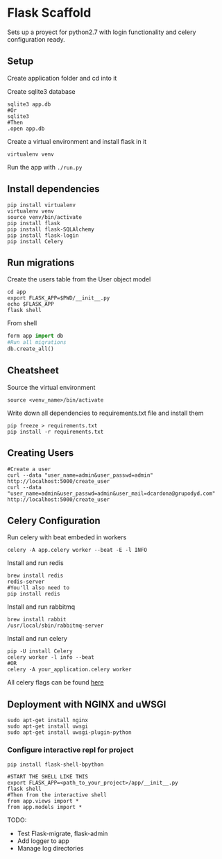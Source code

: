 # Flask Scaffold

Sets up a proyect for python2.7 with login functionality  and celery configuration ready. 

## Setup

Create application folder and cd into it

Create sqlite3 database

```shell
sqlite3 app.db
#Or
sqlite3
#Then
.open app.db
```

Create a virtual environment and install flask in it
```shell
virtualenv venv
```

Run the app with `./run.py`


## Install dependencies


```shell
pip install virtualenv
virtualenv venv
source venv/bin/activate
pip install flask
pip install flask-SQLAlchemy
pip install flask-login
pip install Celery
```

## Run migrations

Create the users table from the User object model
```shell
cd app
export FLASK_APP=$PWD/__init__.py
echo $FLASK_APP
flask shell
```

From shell
```python
form app import db
#Run all migrations
db.create_all()
```

## Cheatsheet

Source the virtual environment
```shell
source <venv_name>/bin/activate
```

Write down all dependencies to requirements.txt file and install them
```shell
pip freeze > requirements.txt
pip install -r requirements.txt
```


## Creating Users

```shell
#Create a user
curl --data "user_name=admin&user_passwd=admin" http://localhost:5000/create_user
curl --data "user_name=admin&user_passwd=admin&user_mail=dcardona@grupodyd.com" http://localhost:5000/create_user
```


## Celery Configuration

Run celery with beat embeded in workers 
```shell
celery -A app.celery worker --beat -E -l INFO
```

Install and run redis 

```shell
brew install redis
redis-server
#You'll also need to 
pip install redis
```

Install and run rabbitmq
```shell
brew install rabbit
/usr/local/sbin/rabbitmq-server
```

Install and run celery
```shell
pip -U install Celery
celery worker -l info --beat
#OR
celery -A your_application.celery worker
```
All celery flags can be found [here](http://docs.celeryproject.org/en/latest/genindex.html)

## Deployment with NGINX and uWSGI

```shell
sudo apt-get install nginx
sudo apt-get install uwsgi
sudo apt-get install uwsgi-plugin-python
```

### Configure interactive repl for project

```shell
pip install flask-shell-bpython

#START THE SHELL LIKE THIS
export FLASK_APP=<path_to_your_project>/app/__init__.py
flask shell
#Then from the interactive shell
from app.views import *
from app.models import *
```


TODO:

- Test Flask-migrate, flask-admin
- Add logger to app
- Manage log directories
